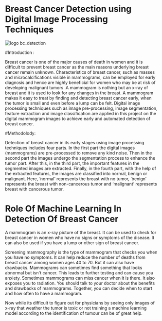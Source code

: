 # Breast Cancer Detection using Digital Image Processing Techniques

![logo bc_detection](https://user-images.githubusercontent.com/109131720/182790612-aa69d125-5913-4fcb-b28f-fd03f77869ed.jpg)

#Introduction :

Breast cancer is one of the major causes of death in women and it is difficult to prevent breast
cancer as the main reasons underlying breast cancer remain unknown. Characteristics of breast
cancer, such as masses and microcalcifications visible in mammograms, can be employed for
early diagnosis and hence are highly beneficial for women who may be at risk of developing
malignant tumors .A mammogram is nothing but an x-ray of breast and it is used to look for
any changes in the breast. A mammogram makes it easy to treat by finding and detecting breast
cancer early, when the tumor is small and even before a lump can be felt.
Digital image processing techniques such as image pre-processing, image segmentation, feature
extraction and image classification are applied in this project on the digital mammogram
images to achieve early and automated detection of breast cancer.

#Methodolody:

Detection of breast cancer in its early stages using image processing techniques includes four
parts. In the first part the digital images (mammograms) are pre-processed to remove any kind
noise. Then in the second part the images undergo the segmentation process to enhance the
tumor part. After this, in the third part, the important features in the segmented images are
extracted. Finally, in the fourth part, with the help of the extracted features, the images are
classified into normal, benign or malignant. Here, ‘normal’ represents the breast with no tumor,
‘benign’ represents the breast with non-cancerous tumor and ‘malignant’ represents breast with
cancerous tumor.

# Role Of Machine Learning In Detection Of Breast Cancer
A mammogram is an x-ray picture of the breast. It can be used to check for breast cancer in women who have no signs or symptoms of the disease. It can also be used if you have a lump or other sign of breast cancer.

Screening mammography is the type of mammogram that checks you when you have no symptoms. It can help reduce the number of deaths from breast cancer among women ages 40 to 70. But it can also have drawbacks. Mammograms can sometimes find something that looks abnormal but isn't cancer. This leads to further testing and can cause you anxiety. Sometimes mammograms can miss cancer when it is there. It also exposes you to radiation. You should talk to your doctor about the benefits and drawbacks of mammograms. Together, you can decide when to start and how often to have a mammogram.

Now while its difficult to figure out for physicians by seeing only images of x-ray that weather the tumor is toxic or not training a machine learning model according to the identification of tumour can be of great help.


